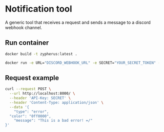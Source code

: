 # Notification tool

A generic tool that receives a request and sends a message to a discord webhook channel.

## Run container

```bash
docker build -t zypherus:latest .

docker run -e URL="DISCORD_WEBHOOK_URL" -e SECRET="YOUR_SECRET_TOKEN" -p 8000:8000 --name monitoring monitoring:latest
```

## Request example

```bash
curl --request POST \
  --url http://localhost:8000/ \
  --header 'API-Key: SECRET' \
  --header 'Content-Type: application/json' \
  --data '{
	"type": "error",
  "color": "0ff0000",
	"message": "This is a bad error! =/"
}'
```
